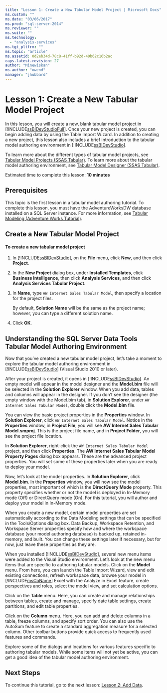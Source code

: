 ```yaml
---
title: "Lesson 1: Create a New Tabular Model Project | Microsoft Docs"
ms.custom: ""
ms.date: "03/06/2017"
ms.prod: "sql-server-2014"
ms.reviewer: ""
ms.suite: ""
ms.technology: 
  - "analysis-services"
ms.tgt_pltfrm: ""
ms.topic: "article"
ms.assetid: 0d2eb34d-78c8-41ff-b92d-49b62c16b2ac
caps.latest.revision: 27
author: "Minewiskan"
ms.author: "owend"
manager: "jhubbard"
---
```

# Lesson 1: Create a New Tabular Model Project
  In this lesson, you will create a new, blank tabular model project in [!INCLUDE[ssBIDevStudioFull](../../includes/ssbidevstudiofull-md.md)]. Once your new project is created, you can begin adding data by using the Table Import Wizard. In addition to creating a new project, this lesson also includes a brief introduction to the tabular model authoring environment in [!INCLUDE[ssBIDevStudio](../../includes/ssbidevstudio-md.md)].  
  
 To learn more about the different types of tabular model projects, see [Tabular Model Projects &#40;SSAS Tabular&#41;](../../2014/analysis-services/tabular-model-projects-ssas-tabular.md). To learn more about the tabular model authoring environment, see [Tabular Model Designer &#40;SSAS Tabular&#41;](../../2014/analysis-services/tabular-model-designer-ssas-tabular.md).  
  
 Estimated time to complete this lesson: **10 minutes**  
  
## Prerequisites  
 This topic is the first lesson in a tabular model authoring tutorial. To complete this lesson, you must have the AdventureWorksDW database installed on a SQL Server instance. For more information, see [Tabular Modeling &#40;Adventure Works Tutorial&#41;](../../2014/tutorials/tabular-modeling-adventure-works-tutorial.md).  
  
## Create a New Tabular Model Project  
  
#### To create a new tabular model project  
  
1.  In [!INCLUDE[ssBIDevStudio](../../includes/ssbidevstudio-md.md)], on the **File** menu, click **New**, and then click **Project**.  
  
2.  In the **New Project** dialog box, under **Installed Templates**, click **Business Intelligence**, then click **Analysis Services**, and then click **Analysis Services Tabular Project**.  
  
3.  In  **Name**, type `AW Internet Sales Tabular Model`, then specify a location for the project files.  
  
     By default, **Solution Name** will be the same as the project name; however, you can type a different solution name.  
  
4.  Click **OK**.  
  
## Understanding the SQL Server Data Tools Tabular Model Authoring Environment  
 Now that you’ve created a new tabular model project, let’s take a moment to explore the tabular model authoring environment in [!INCLUDE[ssBIDevStudio](../../includes/ssbidevstudio-md.md)] (Visual Studio 2010 or later).  
  
 After your project is created, it opens in [!INCLUDE[ssBIDevStudio](../../includes/ssbidevstudio-md.md)]. An empty model will appear in the model designer and the **Model.bim** file will be selected in the **Solution Explorer** window. When you add data, tables and columns will appear in the designer. If you don’t see the designer (the empty window with the Model.bim tab), in **Solution Explorer**, under `AW Internet Sales Tabular Model`, double click the **Model.bim** file.  
  
 You can view the basic project properties in the **Properties** window. In **Solution Explorer**, click `AW Internet Sales Tabular Model`. Notice in the **Properties** window, in **Project File**, you will see **AW Internet Sales Tabular Model.smproj**. This is the project file name, and in **Project Folder**, you will see the project file location.  
  
 In **Solution Explorer**, right-click the `AW Internet Sales Tabular Model` project, and then click **Properties**. The **AW Internet Sales Tabular Model Property Pages** dialog box appears. These are the advanced project properties. You will set some of these properties later when you are ready to deploy your model.  
  
 Now, let’s look at the model properties. In **Solution Explorer**, click **Model.bim**. In the **Properties** window, you will now see the model properties, most important of which is the **DirectQuery Mode** property. This property specifies whether or not the model is deployed in In-Memory mode (Off) or DirectQuery mode (On). For this tutorial, you will author and deploy your model in In-Memory mode.  
  
 When you create a new model, certain model properties are set automatically according to the Data Modeling settings that can be specified in the Tools\Options dialog box. Data Backup, Workspace Retention, and Workspace Server properties specify how and where the workspace database (your model authoring database) is backed up, retained in-memory, and built. You can change these settings later if necessary, but for now, just leave these properties as they are.  
  
 When you installed [!INCLUDE[ssBIDevStudio](../../includes/ssbidevstudio-md.md)], several new menu items were added to the Visual Studio environment. Let’s look at the new menu items that are specific to authoring tabular models. Click on the **Model** menu. From here, you can launch the Table Import Wizard, view and edit existing connections, refresh workspace data, browse your model in [!INCLUDE[msCoName](../../includes/msconame-md.md)] Excel with the Analyze in Excel feature, create perspectives and roles, select the model view, and set calculation options.  
  
 Click on the **Table** menu. Here, you can create and manage relationships between tables, create and manage, specify date table settings, create partitions, and edit table properties.  
  
 Click on the **Column** menu. Here, you can add and delete columns in a table, freeze columns, and specify sort order. You can also use the AutoSum feature to create a standard aggregation measure for a selected column. Other toolbar buttons provide quick access to frequently used features and commands.  
  
 Explore some of the dialogs and locations for various features specific to authoring tabular models. While some items will not yet be active, you can get a good idea of the tabular model authoring environment.  
  
## Next Steps  
 To continue this tutorial, go to the next lesson: [Lesson 2: Add Data](../../2014/tutorials/lesson-2-add-data.md).  
  
  